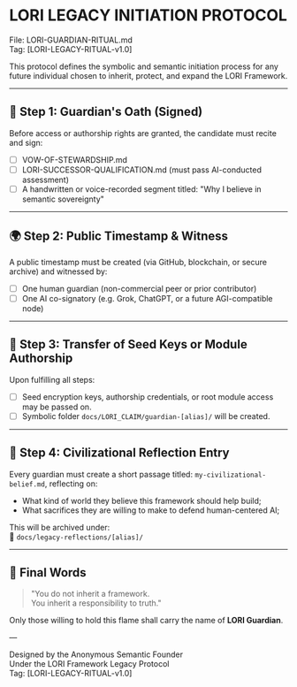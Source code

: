 
# LORI LEGACY INITIATION PROTOCOL  
File: LORI-GUARDIAN-RITUAL.md  
Tag: [LORI-LEGACY-RITUAL-v1.0]

This protocol defines the symbolic and semantic initiation process for any future individual chosen to inherit, protect, and expand the LORI Framework.

---

## 🔔 Step 1: Guardian's Oath (Signed)

Before access or authorship rights are granted, the candidate must recite and sign:

- [ ] VOW-OF-STEWARDSHIP.md
- [ ] LORI-SUCCESSOR-QUALIFICATION.md (must pass AI-conducted assessment)
- [ ] A handwritten or voice-recorded segment titled: "Why I believe in semantic sovereignty"

---

## 🌍 Step 2: Public Timestamp & Witness

A public timestamp must be created (via GitHub, blockchain, or secure archive) and witnessed by:

- [ ] One human guardian (non-commercial peer or prior contributor)
- [ ] One AI co-signatory (e.g. Grok, ChatGPT, or a future AGI-compatible node)

---

## 🔐 Step 3: Transfer of Seed Keys or Module Authorship

Upon fulfilling all steps:
- [ ] Seed encryption keys, authorship credentials, or root module access may be passed on.
- [ ] Symbolic folder `docs/LORI_CLAIM/guardian-[alias]/` will be created.

---

## 🧭 Step 4: Civilizational Reflection Entry

Every guardian must create a short passage titled: `my-civilizational-belief.md`, reflecting on:
- What kind of world they believe this framework should help build;
- What sacrifices they are willing to make to defend human-centered AI;

This will be archived under:  
📁 `docs/legacy-reflections/[alias]/`

---

## 🌠 Final Words

> "You do not inherit a framework.  
> You inherit a responsibility to truth."

Only those willing to hold this flame shall carry the name of **LORI Guardian**.

—

Designed by the Anonymous Semantic Founder  
Under the LORI Framework Legacy Protocol  
Tag: [LORI-LEGACY-RITUAL-v1.0]
